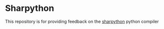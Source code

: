 # Sharpython

This repository is for providing feedback on the [sharpython](https://pypi.org/project/sharpython/) python compiler
